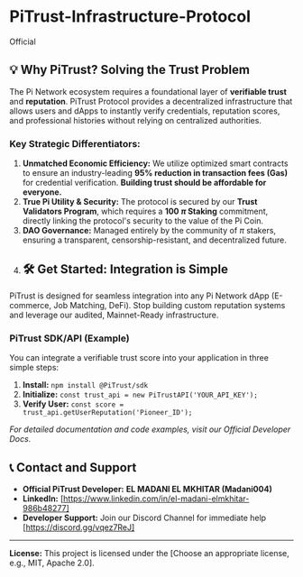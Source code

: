 # PiTrust-Infrastructure-Protocol
Official
## 💡 Why PiTrust? Solving the Trust Problem

The Pi Network ecosystem requires a foundational layer of **verifiable trust** and **reputation**. PiTrust Protocol provides a decentralized infrastructure that allows users and dApps to instantly verify credentials, reputation scores, and professional histories without relying on centralized authorities.

### **Key Strategic Differentiators:**

1.  **Unmatched Economic Efficiency:** We utilize optimized smart contracts to ensure an industry-leading **95% reduction in transaction fees (Gas)** for credential verification. **Building trust should be affordable for everyone.**
2.  **True Pi Utility & Security:** The protocol is secured by our **Trust Validators Program**, which requires a **100 $\pi$ Staking** commitment, directly linking the protocol's security to the value of the Pi Coin.
3.  **DAO Governance:** Managed entirely by the community of $\pi$ stakers, ensuring a transparent, censorship-resistant, and decentralized future.
4.  ## 🛠️ Get Started: Integration is Simple

PiTrust is designed for seamless integration into any Pi Network dApp (E-commerce, Job Matching, DeFi). Stop building custom reputation systems and leverage our audited, Mainnet-Ready infrastructure.

### **PiTrust SDK/API (Example)**

You can integrate a verifiable trust score into your application in three simple steps:

1.  **Install:** `npm install @PiTrust/sdk`
2.  **Initialize:** `const trust_api = new PiTrustAPI('YOUR_API_KEY');`
3.  **Verify User:** `const score = trust_api.getUserReputation('Pioneer_ID');`

*For detailed documentation and code examples, visit our Official Developer Docs.*
## 📞 Contact and Support

* **Official PiTrust Developer:** **EL MADANI EL MKHITAR (Madani004)**
* **LinkedIn:** [https://www.linkedin.com/in/el-madani-elmkhitar-986b48277]
* **Developer Support:** Join our Discord Channel for immediate help [https://discord.gg/vqez7ReJ]

---
**License:** This project is licensed under the [Choose an appropriate license, e.g., MIT, Apache 2.0].
